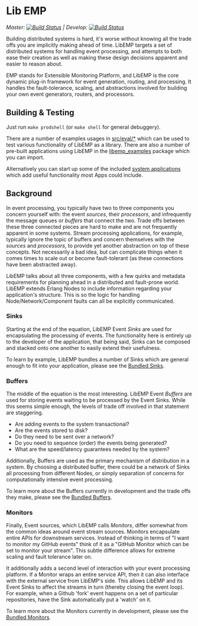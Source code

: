 # Lib EMP #

*Master: [![Build Status](https://travis-ci.org/dstar4138/libemp.svg?branch=master)](https://travis-ci.org/dstar4138/libemp) | Develop: [![Build Status](https://travis-ci.org/dstar4138/libemp.svg?branch=develop)](https://travis-ci.org/dstar4138/libemp)*

Building distributed systems is hard, it's worse without knowing all the trade 
offs you are implicitly making ahead of time. LibEMP targets a set of
distributed systems for handling event processing, and attempts to both ease
their creation as well as making these design decisions apparent and easier to
reason about.

EMP stands for Extensible Monitoring Platform, and LibEMP is the core dynamic
plug-in framework for event generation, routing, and processing. It handles the
fault-tolerance, scaling, and abstractions involved for building your own event
generators, routers, and processors.

## Building & Testing ##

Just run `make prodshell` (or `make shell` for general debuggery). 

There are a number of examples usages in 
[src/eval/*](https://github.com/dstar4138/libemp/tree/develop/src/eval)
which can be used to test various functionality of LibEMP as a library. 
There are also a number of pre-built applications using LibEMP in the
[libemp_examples](https://github.com/dstar4138/libemp_examples/)
package which you can import.

Alternatively you can start up some of the included 
[system applications](https://github.com/dstar4138/libemp/tree/develop/src/apps)
which add useful functionality most Apps could include.

## Background ##

In event processing, you typically have two to three components you concern 
yourself with: the event _sources_, their _processors_, and infrequently the 
message queues or _buffers_ that connect the two. Trade offs between these three
connected pieces are hard to make and are not frequently apparent in some 
systems. Stream processing applications, for example, typically ignore the 
topic of buffers and concern themselves with the _sources_ and _processors_, 
to provide yet another abstraction on top of these concepts. Not necessarily a 
bad idea, but can complicate things when it comes times to scale out or become
fault-tolerant (as these connections have been abstracted away).

LibEMP talks about all three components, with a few quirks and metadata
requirements for planning ahead in a distributed and fault-prone world. LibEMP
extends Erlang Nodes to include information regarding your application's 
structure. This is so the logic for handling Node/Network/Component faults can 
all be explicitly communicated.

### Sinks ###

Starting at the end of the equation, LibEMP Event _Sinks_ are used for 
encapsulating the processing of events. The functionality here is entirely up to
the developer of the application, that being said, Sinks can be composed and
stacked onto one another to easily extend their usefulness.

To learn by example, LibEMP bundles a number of Sinks which are general enough
to fit into your application, please see the
[Bundled Sinks](https://github.com/dstar4138/libemp/tree/develop/src/sinks).

### Buffers ###

The middle of the equation is the most interesting. LibEMP Event _Buffers_ are 
used for storing events waiting to be processed by the Event Sinks. While this
seems simple enough, the levels of trade off involved in that statement are
staggering. 

* Are adding events to the system transactional? 
* Are the events stored to disk?
* Do they need to be sent over a network?
* Do you need to sequence (order) the events being generated? 
* What are the speed/latency guarantees needed by the system?

Additionally, Buffers are used as the primary mechanism of distribution in a 
system. By choosing a distributed buffer, there could be a network of Sinks all 
processing from different Nodes, or simply separation of concerns for 
computationally intensive event processing.

To learn more about the Buffers currently in development and the trade offs 
they make, please see the 
[Bundled Buffers](https://github.com/dstar4138/libemp/tree/develop/src/buffers).

### Monitors ###

Finally, Event sources, which LibEMP calls _Monitors_, differ somewhat from the
common ideas around event stream sources. Monitors encapsulate entire APIs for 
downstream services. Instead of thinking in terms of "I want to monitor my 
GitHub events" think of it as a "GitHub Monitor which can be set to monitor 
your stream". This subtle difference allows for extreme scaling and fault 
tolerance later on.

It additionally adds a second level of interaction with your event processing
platform. If a Monitor wraps an entire service API, then it can also interface
with the external service from LibEMP's side. This allows LibEMP and its Event 
Sinks to affect the streams in turn (thereby closing the event loop). For 
example, when a Github 'fork' event happens on a set of particular repositories,
have the Sink automatically put a 'watch' on it.

To learn more about the Monitors currently in development, please see the
[Bundled Monitors](https://github.com/dstar4138/libemp/tree/develop/src/monitors).
